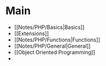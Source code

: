 # Main
- [[Notes/PHP/Basics|Basics]]
- [[Extensions]]
- [[Notes/PHP/Functions|Functions]]
- [[Notes/PHP/General|General]]
- [[Object Oriented Programming]]
- 